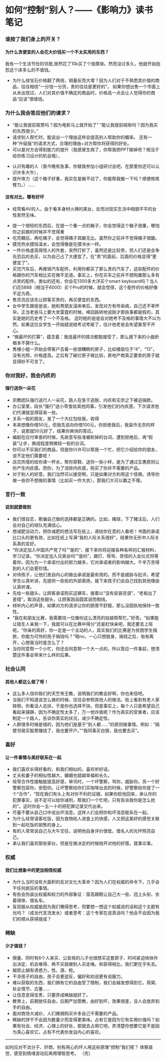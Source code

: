 # 如何“控制”别人？——《影响力》读书笔记
### 谁按了我们身上的开关？
#### 为什么贪便宜的人会花大价钱买一个不太实用的东西？

我有一个生活节俭的邻居,居然花了10k买了个按摩床。然而没过多久，他就开始抱怨这个床多么的不值钱。
* 为什么绿宝石价格翻了两倍，销量反而大增？因为人们对于不熟悉其价值的商品，往往相信“一分钱一分货，贵的往往是更好的”。
如果你想出售一个市面上从未出现过，人们对其价值不确定的商品时，价格高一点会让人觉得你的商品“应该”很值钱。

### 为什么我会答应他们的请求？

* “能让我提前取票吗？因为电影马上就开始了”
“能让我提前结账吗？因为我买的东西很少。”
* 请求别人帮忙时，能说出一个理由这样会提高别人帮助你的概率。
还有一种“升级版“的请求方式，合理的理由+对方帮你将获得的好处。
* 可以是对方会得到能力的提升（我感冒生病了，你帮我把PPT做掉吧？相当于给你练习设计的机会哦），
- 认识有趣的人（我今晚有急事，你替我参加小组研讨会吧，在那里你还可以认识许多大牛），
- 提升体力（这个箱子好重，我实在是搬不动了，你能帮我搬一下吗？顺便练练臂力。）……

#### 没有对比，哪有好坏
* 经常看AV的人，由于看多身材火辣的美女，反而对现实生活中相貌平平的女性索然无味。
- 提一个很轻的东西后，在提一个重一点的箱子，你会觉得这个箱子很重，哪怕你之前搬的时候并不觉得重
- 吃完糖后，再吃橘子，会觉得橘子其酸无比。虽然你之前并不觉得橘子很酸。
- 摸完热水摸恒温水，会觉得像是在摸冷水一样。
- 一件价格虚高得惊人的外套，突然打折了，虽然还是比较贵，但人们还是会争先恐后的去买，以为自己占了大便宜了。在“贵”的面前，后面的价格显得“更便宜了”。
- 买完汽车后，再推销汽车配件，利用你都买了那么贵的汽车了，这些配件的价格跟你的汽车相比实在微不足道。事实上，你在买车之前并不想购置那么多有点贵的配件。类似的还有，你会花1300多大洋买个smart keyboard吗？当人们花5888（相当于6000）买个Pro的时候，就会觉得，这个配件的价格好像不足为奇。
- 售货员应该先让顾客买贵的，再买便宜的东西。
- 女中学生跟爸爸说，她和男朋友滚床单后，发现对方有传染病，自己还不幸怀孕。正当老爸马上要大发雷霆的时候，峰回路转地说刚才那些事都是假的，其实是她的历史考了一个不及格。
这时她的爸爸会对她考不及格的事情大不以为然。如果这位女学生一开始就说她考试考砸了，估计他老爸会失望甚至不开心。
- “做最坏的打算”，蕴含着：我连最坏的情况都能接受了，那么接下来的小曲折根本不算什么。
- 售楼小姐一开始会带客户去看一些很糟糕的房子，比如楼层位于“4”，“13”，没有光照，价格虚高。之后有了破烂房子做比较，房地产商真正要卖的房子就显得妙不可言了。

### 你对我好，我会内疚的
#### 强行送你一朵花
- 宗教团队强行送行人一朵花，路人在急于逃脱、内疚和无奈之下被迫捐款。
- 办公室里，段长“强行”送小零食给其他同事，引发他们的内疚感，下次请求他们代课就显得容易一些。
- 关系一般的朋友，发了一个大红包给我，收得
- 本来想像你借50元，但我先说向你借100元，你拒绝我后，我装作无奈的样子，说那就50元好了，结果你爽快的答应。
- 编剧在应付审查的时候，先故意写些准被砍掉的台词，遭到拒绝后，再“假装”让步，换成程度稍微轻一些的台词。
- 你可以不买我们的商品，但是你兴许可以帮我一个忙，把它介绍给你的朋友，说不定他们需要呢！
- 店员热情的给你递一杯水，帮你穿鞋、送你一些小样，是为了通过互惠原则让你产生内疚感。而你，为了消除内疚感，购买了你并不需要的产品。
- 对于别人的好意，我们当然可以接受啊，只是如果对方利用这个伎俩，诱导你做一些你不想做的事情（比如买一件大衣），那我们大可以置之不理。

### 言行一致
#### 说到就要做到
- 我们很自恋，欺骗自己做的选择都是正确的。比如，赌球，下了赌注后，人们会对自己的球队充满信心。
- 想减肥没动力，把你减肥的想法写在纸上，递给你在意的人看吧！书面的承诺比口头的更有效，比如在纸上写满“我的人际关系很好”，结果你无形中人际关系真的变好。
- “你决定加入中国共产党了吗”“是的”，接下来你将迎接各种各样的汇报材料，学习记录。“你决定加入兄弟会吗”“是的”，踢打、辱骂、奇怪的入会仪式将等着你。因为为一个承诺付出的努力越多，它对承诺者的影响越大。千辛万苦得到的人们会更珍惜。
- 对待孩子，让他们发自内心的做出承诺是最有效的。而不是威胁与批评。希望学生认真听讲，先提供一些些的外部表扬，接下来孩子们会自己找到其他理由认真听课。
- 先给一些甜头，让顾客承诺购买这辆车，接着以“没有安装空调”，“老板出了差错”，取消这些甜头，让顾客因自圆其说而掏钱。
- 倾听内心的声音，如果对方的请求让你的肠胃不舒服，那么没固执地保持一致性。
- “我在和朋友比赛，我需要找一位像你这么漂亮的姑娘帮帮忙。”好奇。“如果能让陌生人亲我一下，我就可以在比赛中得分”还是赶快亲吧，我还要去上班呢。“你亲的真好，你一定是一个主动的人，其实我们的比赛是为贫困学生捐款，你能为可怜的孩子捐钱吗？”哦no，一心只想脱身，捐钱之后，匆匆离开，心想我当时是怎么了？
- 当你同意帮一个小忙，你还会同意帮一个大一点的，所以答应一件事前，想清楚这件事会带来什么样的后果。

### 社会认同
#### 其他人都这么做了呀！
- 这么多人信仰我们的天竺帝王教，说明我们的教会好啊，你也来信吧。
- 当我们不知道该怎么做的时候，往往会参照其他人的做法。街上看到有老人家摔倒，你看没人去扶，于是你也选择不扶。但是事实上，每个人只是希望自己看起来镇静，因为不确定性太多了，万一他诈我呢？作为真实的受害者，应该制定一个路人，告诉你真实的状况，减少不确定性。
- 人群很多时候是错的，因为他们是基于“别人都……”的原则做事情。例如：“隔壁邻居买股票赚钱了，我也要开户。”“我同事买白银，我也要去买”。

### 喜好
#### 让一件事情与美好联系在一起
- 我们喜欢长得好看的，和我们相似的，喜欢听好话。
- 丈夫和妻子的相似性越大，婚姻也就越幸福和长久。
- 经常合作性接触能提高好感，审讯时，一个坏警察，骂你，威胁你。另一个好警察包容你，安慰你。让坏警察给你们买咖啡出去的时候，好警察给你提了一个“合作”，“现在我们有头上有对你不利的证据，如果你趁他回来，承认你的犯罪事实，说不定可以给你减刑，帮我们一个忙吧，只有告诉我你是怎么抢的”。这时你会一五一十的把犯罪记录交代出来。
- 尽量不要从自己口中说出坏消息，这样人们会把你和坏消息联系在一起。
- 为什么经常请客吃饭，因为食物给人进食上的快感，人又把这美好的感觉关联到一起吃饭的销售的身上。
- 有的人常常说自己与大牛交往，说明他自身评价很低，借名人的光环照亮自己。
- 承认我们喜欢那些家伙，但是在做决定的时候抛开对他的好感。就事论事。

### 权威
#### 我们比想象中的更加相信权威
- 为什么当时没有大面积的反对文化大革命？因为人们在权威的命令下，几乎会干任何疯狂的事情。
- 有些会伪装出权威和权力的外部象征：穿高跟鞋让自己大一些、冠上头衔、衣着得体、借名车。
- 盲目服从权威是因为我们懒得思考，但要想一想这个权威说的话和这个主题有光吗？（成龙代言洗发水）或者思考：这个专家在说真话吗？他会不会因为我们的顺从获得提成？

### 稀缺
#### 少才值钱？
- 限量、同时有6个人来买、公安局的儿子也很想买这套房子、时间紧迫快快作出决定、机会难得、再不买就被别人买走咯。和获得相比，我们更在乎失去。
- 越禁止越有诱惑力，性、酒、枪。
- 干涉孩子的自由，孩子会更逆反，偏好和劝说更有说服力。
- 难以获取的东西，我们拥有它的自由受了限制，我们会越发想得到它。燕窝、处女情节、古董……
- 让信息变得宝贵，只要弄成稀缺就好了。
- 教育上，前期放任自由，后期严加管教，由好到坏，效果很差，没人会放弃到手的自由。
- 面对商场大减价，人们蜂拥购买许多自己不需要的产品。
- 稀缺的饼干不会因为数量少而变得更美味。占有它是因为它有实用价值吗？如果有社会、经济、心理上的好处，那就去占用它吧。弄清楚你想要它是不是因为真心喜欢它。占有不代表你发自内心的喜欢。
***
如何应对不法分子、奸商、别有用心的坏人用这些原理“控制”我们呢？
体察直觉，感受到情绪波动后再用理智思考。
（完）
